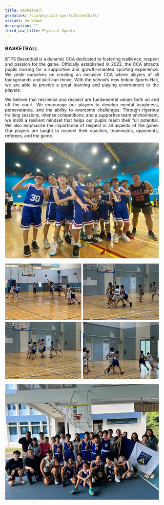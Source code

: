 ```yaml
---
title: Basketball
permalink: /cca/physical-sports/basketball/
variant: markdown
description: ""
third_nav_title: Physical Sports
---
```

<h3>BASKETBALL</h3><p align="justify">
BTPS Basketball is a dynamic CCA dedicated to fostering resilience, respect and passion for the game. Officially established in 2022, the CCA attracts pupils looking for a supportive and growth-oriented sporting experience. We pride ourselves on creating an inclusive CCA where players of all backgrounds and skill can thrive. With the school’s new Indoor Sports Hall, we are able to provide a great learning and playing environment to the players. </p>
<p align="justify">
We believe that resilience and respect are fundamental values both on and off the court. We encourage our players to develop mental toughness, perseverance, and the ability to overcome challenges. Through rigorous training sessions, intense competitions, and a supportive team environment, we instill a resilient mindset that helps our pupils reach their full potential. We also emphasize the importance of respect in all aspects of the game. Our players are taught to respect their coaches, teammates, opponents, referees, and the game.</p>

![](/images/CCA/basketball24.jpg)

![](/images/CCA/basketball24_2.jpg)

![](/images/CCA/basketball24_3.jpg)

